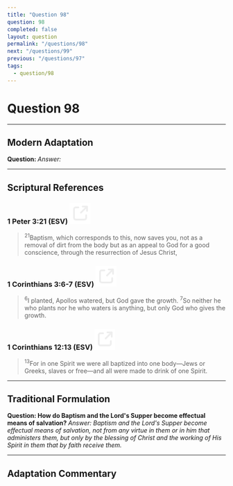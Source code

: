 ```yaml
---
title: "Question 98"
question: 98
completed: false
layout: question
permalink: "/questions/98"
next: "/questions/99"
previous: "/questions/97"
tags:
  - question/98
---
```

# Question 98
---
## Modern Adaptation
<strong>
    Question:
</strong>

<em>
    Answer:
</em>

---
## Scriptural References
### 1 Peter 3:21 (ESV) <a href="https://biblegateway.com/passage/?search=1+Peter+3%3A21&version=ESV"><img src="/assets/svg/link.svg"/></a>
> <sup>21</sup>Baptism, which corresponds to this, now saves you, not as a removal of dirt from the body but as an appeal to God for a good conscience, through the resurrection of Jesus Christ,

### 1 Corinthians 3:6-7 (ESV) <a href="https://biblegateway.com/passage/?search=1+Corinthians+3%3A6-7&version=ESV"><img src="/assets/svg/link.svg"/></a>
> <sup>6</sup>I planted, Apollos watered, but God gave the growth.
> <sup>7</sup>So neither he who plants nor he who waters is anything, but only God who gives the growth.

### 1 Corinthians 12:13 (ESV) <a href="https://biblegateway.com/passage/?search=1+Corinthians+12%3A13&version=ESV"><img src="/assets/svg/link.svg"/></a>
> <sup>13</sup>For in one Spirit we were all baptized into one body—Jews or Greeks, slaves or free—and all were made to drink of one Spirit.

---
## Traditional Formulation
<strong>
    Question: How do Baptism and the Lord's Supper become effectual means of salvation?
</strong>

<em>
    Answer: Baptism and the Lord's Supper become effectual means of salvation, not from any virtue in them or in him that administers them, but only by the blessing of Christ and the working of His Spirit in them that by faith receive them.
</em>

---
## Adaptation Commentary
